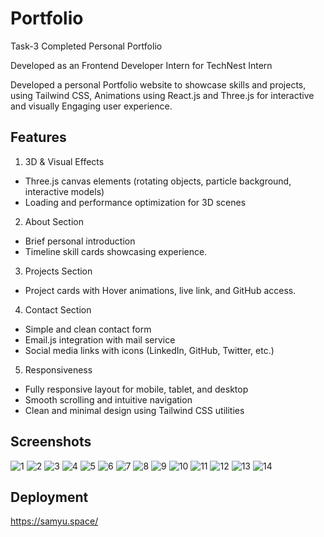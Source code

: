 
# Portfolio

Task-3 Completed Personal Portfolio 

Developed as an Frontend Developer Intern for TechNest Intern

Developed a personal Portfolio website to showcase skills and projects, using Tailwind CSS, Animations using React.js and Three.js for interactive and visually Engaging user experience.






## Features


1. 3D & Visual Effects
- Three.js canvas elements (rotating objects, particle background, interactive models)
- Loading and performance optimization for 3D scenes

2. About Section
- Brief personal introduction
- Timeline skill cards showcasing experience.

3. Projects Section
- Project cards with Hover animations, live link, and GitHub access.

4. Contact Section
- Simple and clean contact form
- Email.js integration with mail service
- Social media links with icons (LinkedIn, GitHub, Twitter, etc.)

5. Responsiveness
- Fully responsive layout for mobile, tablet, and desktop
- Smooth scrolling and intuitive navigation
- Clean and minimal design using Tailwind CSS utilities


## Screenshots


![1](https://github.com/user-attachments/assets/fb36c600-e4a5-4ab4-8e8b-7f1340a893a6)
![2](https://github.com/user-attachments/assets/6670fff9-b6bb-40ef-bc75-fe98e2f2643a)
![3](https://github.com/user-attachments/assets/24ed7976-52b0-4d0f-a940-775f62e234be)
![4](https://github.com/user-attachments/assets/7b2d9383-02d0-4774-81dd-e4a4f53a8ee6)
![5](https://github.com/user-attachments/assets/96254150-5c73-4b75-970d-b65b5f7560b4)
![6](https://github.com/user-attachments/assets/9ad66f6f-3197-4f09-9666-652a99e5fcec)
![7](https://github.com/user-attachments/assets/bd7f1c22-afba-4320-bee6-309f4f388502)
![8](https://github.com/user-attachments/assets/b339cc8e-f1ce-4f72-884e-6eccaff57d95)
![9](https://github.com/user-attachments/assets/efad9d2c-eb7a-473a-8fc6-96a09aed6158)
![10](https://github.com/user-attachments/assets/9554e85d-f58a-4ef3-8013-36e9a4fa6cd2)
![11](https://github.com/user-attachments/assets/baff8e73-d4d3-4f97-aec3-20b55a6f8a7c)
![12](https://github.com/user-attachments/assets/ce08bea9-7879-4efe-a9cb-cec4a00032b3)
![13](https://github.com/user-attachments/assets/08be3af7-b700-4aa4-ac42-5b4e174684bf)
![14](https://github.com/user-attachments/assets/9f8ff22e-9720-4fa6-9dfa-7856fe673e35)
## Deployment

https://samyu.space/



